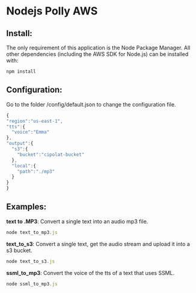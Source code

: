 # Nodejs Polly AWS

## Install:

The only requirement of this application is the Node Package Manager. All other
dependencies (including the AWS SDK for Node.js) can be installed with:

    npm install
    
## Configuration:

Go to the folder /config/default.json to change the configuration file.

  ```js
{
  "region":"us-east-1",
  "tts":{
    "voice":"Emma"
  },
  "output":{
    "s3":{
      "bucket":"cipolat-bucket" 
    },
    "local":{
      "path":"./mp3"
    }
  }
}
  ```   

## Examples:

**text to .MP3**: Convert a single text into an audio mp3 file.
  ```js
  node text_to_mp3.js
  ```  

**text_to_s3**: Convert a single text, get the audio stream and upload it into a s3 bucket.
  ```js
  node text_to_s3.js
  ```  
  

**ssml_to_mp3**: Convert the voice of the tts of a text that uses SSML.
  ```js
  node ssml_to_mp3.js
  ```    
